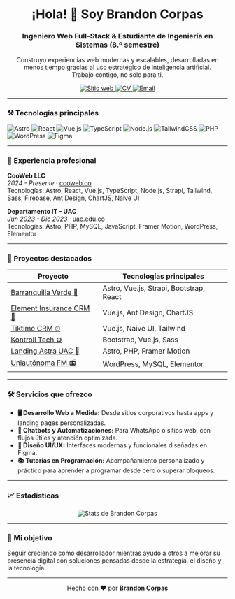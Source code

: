 <h1 align="center">¡Hola! 👋 Soy Brandon Corpas</h1>
<h3 align="center">Ingeniero Web Full-Stack & Estudiante de Ingeniería en Sistemas (8.º semestre)</h3>

<p align="center">
  Construyo experiencias web modernas y escalables, desarrolladas en menos tiempo gracias al uso estratégico de inteligencia artificial.<br/>
  Trabajo contigo, no solo para ti.
</p>

<p align="center">
  <a href="https://brandoncorpas.com" target="_blank">
    <img alt="Sitio web" src="https://img.shields.io/badge/Portafolio-Web-blue?style=for-the-badge&logo=google-chrome&logoColor=white">
  </a>
  <a href="https://brandoncorpas.com/resume.pdf" target="_blank">
    <img alt="CV" src="https://img.shields.io/badge/Hoja_de_vida-PDF-red?style=for-the-badge&logo=adobeacrobatreader&logoColor=white">
  </a>
  <a href="mailto:corpadev@gmail.com" target="_blank">
    <img alt="Email" src="https://img.shields.io/badge/Contacto-corpadev@gmail.com-D14836?style=for-the-badge&logo=gmail&logoColor=white">
  </a>
</p>

---

### ⚒️ Tecnologías principales

![Astro](https://img.shields.io/badge/Astro-252527?style=for-the-badge&logo=astro&logoColor=white)
![React](https://img.shields.io/badge/React-20232A?style=for-the-badge&logo=react&logoColor=61DAFB)
![Vue.js](https://img.shields.io/badge/Vue.js-35495E?style=for-the-badge&logo=vue.js&logoColor=4FC08D)
![TypeScript](https://img.shields.io/badge/TypeScript-3178C6?style=for-the-badge&logo=typescript&logoColor=white)
![Node.js](https://img.shields.io/badge/Node.js-339933?style=for-the-badge&logo=node.js&logoColor=white)
![TailwindCSS](https://img.shields.io/badge/TailwindCSS-06B6D4?style=for-the-badge&logo=tailwindcss&logoColor=white)
![PHP](https://img.shields.io/badge/PHP-777BB4?style=for-the-badge&logo=php&logoColor=white)
![WordPress](https://img.shields.io/badge/WordPress-21759B?style=for-the-badge&logo=wordpress&logoColor=white)
![Figma](https://img.shields.io/badge/Figma-F24E1E?style=for-the-badge&logo=figma&logoColor=white)

---

### 🧠 Experiencia profesional

**CooWeb LLC**  
_2024 - Presente_ · [cooweb.co](https://www.cooweb.co)  
Tecnologías: Astro, React, Vue.js, TypeScript, Node.js, Strapi, Tailwind, Sass, Firebase, Ant Design, ChartJS, Naive UI

**Departamento IT - UAC**  
_Jun 2023 - Dic 2023_ · [uac.edu.co](https://uac.edu.co)  
Tecnologías: Astro, PHP, MySQL, JavaScript, Framer Motion, WordPress, Elementor

---

### 💼 Proyectos destacados

| Proyecto                                                    | Tecnologías principales                 |
| ----------------------------------------------------------- | --------------------------------------- |
| [Barranquilla Verde 🌱](https://barranquillaverde.gov.co/)  | Astro, Vue.js, Strapi, Bootstrap, React |
| [Element Insurance CRM 🔐](https://element-ins.com/)        | Vue.js, Ant Design, ChartJS             |
| [Tiktime CRM ⏱](https://tikti.me/)                          | Vue.js, Naive UI, Tailwind              |
| [Kontroll Tech ⚙️](https://kontroll.tech/)                  | Bootstrap, Vue.js, Sass                 |
| [Landing Astra UAC 🚀](https://astra.uac.edu.co/novedades/) | Astro, PHP, Framer Motion               |
| [Uniautónoma FM 📻](https://uniautonomafm.co/)              | WordPress, MySQL, Elementor             |

---

### 🛠️ Servicios que ofrezco

- **🖥 Desarrollo Web a Medida:** Desde sitios corporativos hasta apps y landing pages personalizadas.  
- **🤖 Chatbots y Automatizaciones:** Para WhatsApp o sitios web, con flujos útiles y atención optimizada.  
- **🎨 Diseño UI/UX:** Interfaces modernas y funcionales diseñadas en Figma.  
- **📚 Tutorías en Programación:** Acompañamiento personalizado y práctico para aprender a programar desde cero o superar bloqueos.

---

### 📈 Estadísticas

<p align="center">
  <img src="https://github-readme-stats.vercel.app/api?username=corpasdev&show_icons=true&theme=tokyonight&hide_border=true" alt="Stats de Brandon Corpas" />
</p>

---

### 🎯 Mi objetivo

Seguir creciendo como desarrollador mientras ayudo a otros a mejorar su presencia digital con soluciones pensadas desde la estrategia, el diseño y la tecnología.

---

<p align="center">Hecho con ❤️ por <a href="https://brandoncorpas.com" target="_blank"><b>Brandon Corpas</b></a></p>
